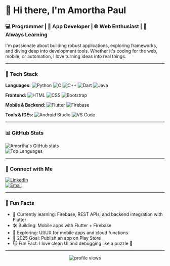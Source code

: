 # 👋 Hi there, I'm Amortha Paul

### 💻 Programmer | 📱 App Developer | 🌐 Web Enthusiast | 🚀 Always Learning

I'm passionate about building robust applications, exploring frameworks, and diving deep into development tools. Whether it's coding for the web, mobile, or automation, I love turning ideas into real things.

---

### 🧰 Tech Stack

**Languages:**
![Python](https://img.shields.io/badge/Python-3776AB?style=flat&logo=python&logoColor=white)
![C](https://img.shields.io/badge/C-00599C?style=flat&logo=c&logoColor=white)
![C++](https://img.shields.io/badge/C++-00599C?style=flat&logo=c%2B%2B&logoColor=white)
![Dart](https://img.shields.io/badge/Dart-0175C2?style=flat&logo=dart&logoColor=white)
![Java](https://img.shields.io/badge/Java-007396?style=flat&logo=java&logoColor=white)

**Frontend:**
![HTML](https://img.shields.io/badge/HTML5-E34F26?style=flat&logo=html5&logoColor=white)
![CSS](https://img.shields.io/badge/CSS3-1572B6?style=flat&logo=css3&logoColor=white)
![Bootstrap](https://img.shields.io/badge/Bootstrap-7952B3?style=flat&logo=bootstrap&logoColor=white)

**Mobile & Backend:**
![Flutter](https://img.shields.io/badge/Flutter-02569B?style=flat&logo=flutter&logoColor=white)
![Firebase](https://img.shields.io/badge/Firebase-FFCA28?style=flat&logo=firebase&logoColor=black)

**Tools & IDEs:**
![Android Studio](https://img.shields.io/badge/Android_Studio-3DDC84?style=flat&logo=android-studio&logoColor=white)
![VS Code](https://img.shields.io/badge/VS_Code-007ACC?style=flat&logo=visual-studio-code&logoColor=white)

---

### 📊 GitHub Stats

![Amortha's GitHub stats](https://github-readme-stats.vercel.app/api?username=SajeebBhattacharjee&show_icons=true&theme=github_dark)  
![Top Languages](https://github-readme-stats.vercel.app/api/top-langs/?username=SajeebBhattacharjee&layout=compact&theme=github_dark)

---

### 🔗 Connect with Me

[![LinkedIn](https://img.shields.io/badge/LinkedIn-Connect-blue?style=flat&logo=linkedin)](https://linkedin.com/in/amortha-paul-a818b1376)  
[![Email](https://img.shields.io/badge/Email-ankon000111@gmail.com-informational?style=flat&logo=gmail)](mailto:ankon000111@gmail.com)

---

### 📌 Fun Facts

- 🌱 Currently learning: Firebase, REST APIs, and backend integration with Flutter  
- 🛠️ Building: Mobile apps with Flutter + Firebase  
- 🧠 Exploring: UI/UX for mobile apps and cloud functions  
- 🎯 2025 Goal: Publish an app on Play Store  
- 🐱 Fun Fact: I love clean UI and debugging like a puzzle 🧩  

---

<p align="center">
  <img src="https://komarev.com/ghpvc/?username=SajeebBhattacharjee&label=Profile+Views&color=blue&style=flat" alt="profile views"/>
</p>
